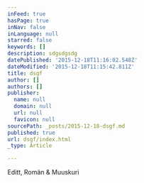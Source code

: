 ```yaml
---
inFeed: true
hasPage: true
inNav: false
inLanguage: null
starred: false
keywords: []
description: sdgsdgsdg
datePublished: '2015-12-18T11:16:02.548Z'
dateModified: '2015-12-18T11:15:42.811Z'
title: dsgf
author: []
authors: []
publisher:
  name: null
  domain: null
  url: null
  favicon: null
sourcePath: _posts/2015-12-18-dsgf.md
published: true
url: dsgf/index.html
_type: Article

---
```

Editt, Romän & Muuskuri
